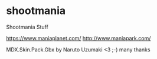 # shootmania
Shootmania Stuff

https://www.maniaplanet.com/
http://www.maniapark.com/

MDX.Skin.Pack.Gbx by Naruto Uzumaki <3 ;-) many thanks
